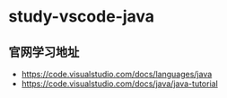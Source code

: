 # study-vscode-java

## 官网学习地址

* <https://code.visualstudio.com/docs/languages/java>
* <https://code.visualstudio.com/docs/java/java-tutorial>
